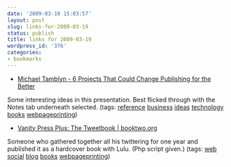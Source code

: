 ```yaml
---
date: '2009-03-19 15:03:57'
layout: post
slug: links-for-2009-03-19
status: publish
title: links for 2009-03-19
wordpress_id: '376'
categories:
- bookmarks
---
```


  * [Michael Tamblyn - 6 Projects That Could Change Publishing for the Better](http://www.slideshare.net/booknetcanada/bnctechforummichaeltamblyn?type=presentation)


Some interesting ideas in this presentation.  Best flicked through with the Notes tab underneath selected. (tags: [reference](http://delicious.com/eob/reference) [business](http://delicious.com/eob/business) [ideas](http://delicious.com/eob/ideas) [technology](http://delicious.com/eob/technology) [books](http://delicious.com/eob/books) [webpageprinting](http://delicious.com/eob/webpageprinting))


  * [Vanity Press Plus: The Tweetbook | booktwo.org](http://booktwo.org/notebook/vanity-press-plus-the-tweetbook/)


Someone who gathered together all his twittering for one year and published it as a hardcover book with Lulu.  (Php script given.) (tags: [web](http://delicious.com/eob/web) [social](http://delicious.com/eob/social) [blog](http://delicious.com/eob/blog) [books](http://delicious.com/eob/books) [webpageprinting](http://delicious.com/eob/webpageprinting))



